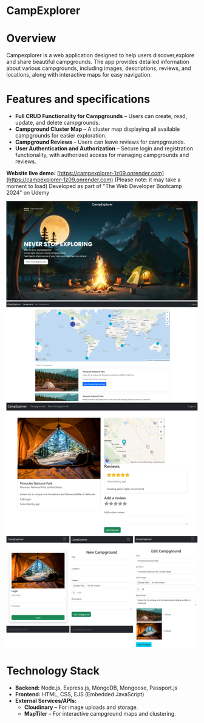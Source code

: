 # CampExplorer


# Overview
Campexplorer is a web application designed to help users discover,explore and share beautiful campgrounds. The app provides detailed information about various campgrounds, including images, descriptions, reviews, and locations, along with interactive maps for easy navigation.


# Features and specifications

- **Full CRUD Functionality for Campgrounds** – Users can create, read, update, and delete campgrounds.
- **Campground Cluster Map** – A cluster map displaying all available campgrounds for easier exploration.
- **Campground Reviews** – Users can leave reviews for campgrounds.
- **User Authentication and Authorization** – Secure login and registration functionality, with authorized access for managing campgrounds and reviews.

**Website live demo:** [https://campexplorer-1z09.onrender.com](https://campexplorer-1z09.onrender.com) (Please note: it may take a moment to load)
Developed as part of "The Web Developer Bootcamp 2024" on Udemy

![Home Screen](https://github.com/IgalKa/CampExplorer/blob/main/images/CampExplorer%20Home.png)
![Campgrounds](https://github.com/IgalKa/CampExplorer/blob/main/images/Campgrounds.png)
![Single Campground](https://github.com/IgalKa/CampExplorer/blob/main/images/Single%20camp.png)
![Forms](https://github.com/IgalKa/CampExplorer/blob/main/images/forms.png)




# Technology Stack
- **Backend:** Node.js, Express.js, MongoDB, Mongoose, Passport.js
- **Frontend:** HTML, CSS, EJS (Embedded JavaScript)
- **External Services/APIs:**
  - **Cloudinary** – For image uploads and storage.
  - **MapTiler** – For interactive campground maps and clustering.



